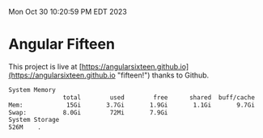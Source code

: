 Mon Oct 30 10:20:59 PM EDT 2023

# Angular Fifteen


This project is live at [https://angularsixteen.github.io](https://angularsixteen.github.io "fifteen!") thanks to Github.

```bash
System Memory
               total        used        free      shared  buff/cache   available
Mem:            15Gi       3.7Gi       1.9Gi       1.1Gi       9.7Gi        10Gi
Swap:          8.0Gi        72Mi       7.9Gi
System Storage
526M	.
